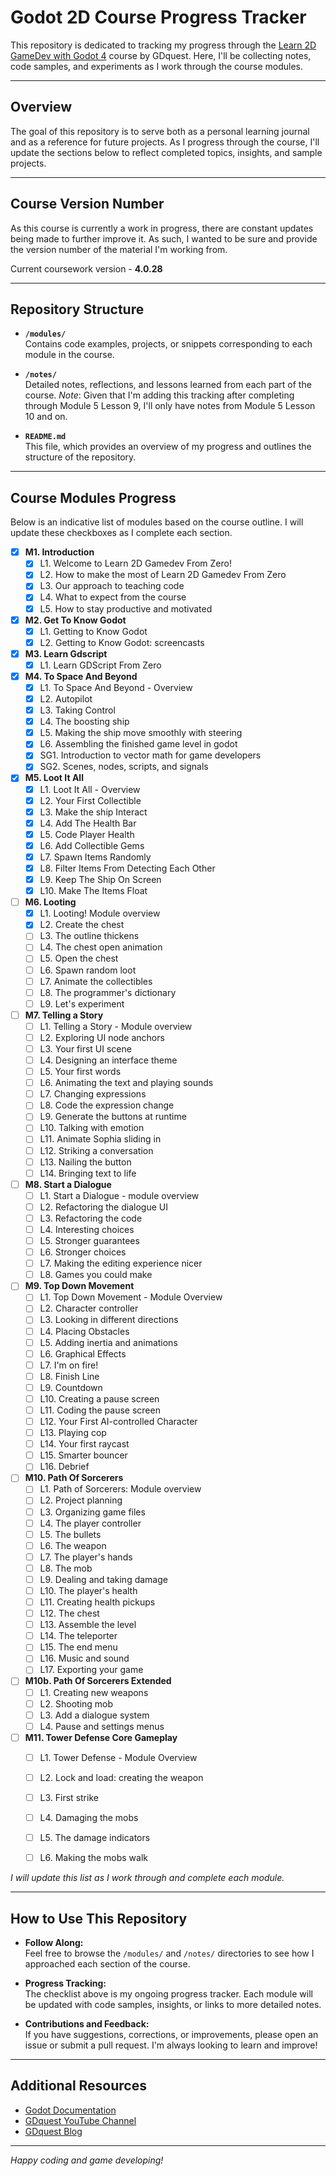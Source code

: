 # Godot 2D Course Progress Tracker

This repository is dedicated to tracking my progress through the [Learn 2D GameDev with Godot 4](https://school.gdquest.com/products/learn_2d_gamedev_godot_4) course by GDquest. Here, I'll be collecting notes, code samples, and experiments as I work through the course modules.

---

## Overview

The goal of this repository is to serve both as a personal learning journal and as a reference for future projects. As I progress through the course, I'll update the sections below to reflect completed topics, insights, and sample projects.

---

## Course Version Number

As this course is currently a work in progress, there are constant updates being made to further improve it. As such, I wanted to be sure and provide the version number of the material I'm working from.

Current coursework version - **4.0.28**

---

## Repository Structure

- **`/modules/`**  
  Contains code examples, projects, or snippets corresponding to each module in the course.

- **`/notes/`**  
  Detailed notes, reflections, and lessons learned from each part of the course. *Note*: Given that I'm adding this tracking after completing through Module 5 Lesson 9, I'll only have notes from Module 5 Lesson 10 and on. 

- **`README.md`**  
  This file, which provides an overview of my progress and outlines the structure of the repository.

---

## Course Modules Progress

Below is an indicative list of modules based on the course outline. I will update these checkboxes as I complete each section. 

- [x] **M1. Introduction**
  - [x] L1. Welcome to Learn 2D Gamedev From Zero!
  - [x] L2. How to make the most of Learn 2D Gamedev From Zero
  - [x] L3. Our approach to teaching code
  - [x] L4. What to expect from the course
  - [x] L5. How to stay productive and motivated

- [x] **M2. Get To Know Godot**
  - [x] L1. Getting to Know Godot
  - [x] L2. Getting to Know Godot: screencasts

- [x] **M3. Learn Gdscript**
  - [x] L1. Learn GDScript From Zero

- [x] **M4. To Space And Beyond**
  - [x] L1. To Space And Beyond - Overview
  - [x] L2. Autopilot
  - [x] L3. Taking Control
  - [x] L4. The boosting ship
  - [x] L5. Making the ship move smoothly with steering
  - [x] L6. Assembling the finished game level in godot
  - [x] SG1. Introduction to vector math for game developers
  - [x] SG2. Scenes, nodes, scripts, and signals

- [x] **M5. Loot It All**
  - [x] L1. Loot It All - Overview
  - [x] L2. Your First Collectible
  - [x] L3. Make the ship Interact
  - [x] L4. Add The Health Bar
  - [x] L5. Code Player Health
  - [x] L6. Add Collectible Gems
  - [x] L7. Spawn Items Randomly
  - [x] L8. Filter Items From Detecting Each Other
  - [x] L9. Keep The Ship On Screen
  - [x] L10. Make The Items Float

- [ ] **M6. Looting**
  - [x] L1. Looting! Module overview
  - [x] L2. Create the chest
  - [ ] L3. The outline thickens
  - [ ] L4. The chest open animation
  - [ ] L5. Open the chest
  - [ ] L6. Spawn random loot
  - [ ] L7. Animate the collectibles
  - [ ] L8. The programmer's dictionary
  - [ ] L9. Let's experiment

- [ ] **M7. Telling a Story**
  - [ ] L1. Telling a Story - Module overview
  - [ ] L2. Exploring UI node anchors
  - [ ] L3. Your first UI scene
  - [ ] L4. Designing an interface theme
  - [ ] L5. Your first words
  - [ ] L6. Animating the text and playing sounds
  - [ ] L7. Changing expressions
  - [ ] L8. Code the expression change
  - [ ] L9. Generate the buttons at runtime
  - [ ] L10. Talking with emotion
  - [ ] L11. Animate Sophia sliding in
  - [ ] L12. Striking a conversation
  - [ ] L13. Nailing the button
  - [ ] L14. Bringing text to life

- [ ] **M8. Start a Dialogue**
  - [ ] L1. Start a Dialogue - module overview
  - [ ] L2. Refactoring the dialogue UI
  - [ ] L3. Refactoring the code
  - [ ] L4. Interesting choices
  - [ ] L5. Stronger guarantees
  - [ ] L6. Stronger choices
  - [ ] L7. Making the editing experience nicer
  - [ ] L8. Games you could make

- [ ] **M9. Top Down Movement**
  - [ ] L1. Top Down Movement - Module Overview
  - [ ] L2. Character controller
  - [ ] L3. Looking in different directions
  - [ ] L4. Placing Obstacles
  - [ ] L5. Adding inertia and animations
  - [ ] L6. Graphical Effects
  - [ ] L7. I'm on fire!
  - [ ] L8. Finish Line
  - [ ] L9. Countdown
  - [ ] L10. Creating a pause screen
  - [ ] L11. Coding the pause screen
  - [ ] L12. Your First AI-controlled Character
  - [ ] L13. Playing cop
  - [ ] L14. Your first raycast
  - [ ] L15. Smarter bouncer
  - [ ] L16. Debrief

- [ ] **M10. Path Of Sorcerers**
  - [ ] L1. Path of Sorcerers: Module overview
  - [ ] L2. Project planning
  - [ ] L3. Organizing game files
  - [ ] L4. The player controller
  - [ ] L5. The bullets
  - [ ] L6. The weapon
  - [ ] L7. The player's hands
  - [ ] L8. The mob
  - [ ] L9. Dealing and taking damage
  - [ ] L10. The player's health
  - [ ] L11. Creating health pickups
  - [ ] L12. The chest
  - [ ] L13. Assemble the level
  - [ ] L14. The teleporter
  - [ ] L15. The end menu
  - [ ] L16. Music and sound
  - [ ] L17. Exporting your game

- [ ] **M10b. Path Of Sorcerers Extended**
  - [ ] L1. Creating new weapons
  - [ ] L2. Shooting mob
  - [ ] L3. Add a dialogue system
  - [ ] L4. Pause and settings menus

- [ ] **M11. Tower Defense Core Gameplay**
  - [ ] L1. Tower Defense - Module Overview
  - [ ] L2. Lock and load: creating the weapon
  - [ ] L3. First strike
  - [ ] L4. Damaging the mobs
  - [ ] L5. The damage indicators
  - [ ] L6. Making the mobs walk


*I will update this list as I work through and complete each module.*

---

## How to Use This Repository

- **Follow Along:**  
  Feel free to browse the `/modules/` and `/notes/` directories to see how I approached each section of the course.

- **Progress Tracking:**  
  The checklist above is my ongoing progress tracker. Each module will be updated with code samples, insights, or links to more detailed notes.

- **Contributions and Feedback:**  
  If you have suggestions, corrections, or improvements, please open an issue or submit a pull request. I'm always looking to learn and improve!

---

## Additional Resources

- [Godot Documentation](https://docs.godotengine.org/en/stable/)
- [GDquest YouTube Channel](https://www.youtube.com/c/Gdquest)
- [GDquest Blog](https://www.gdquest.com/)

---

*Happy coding and game developing!*
